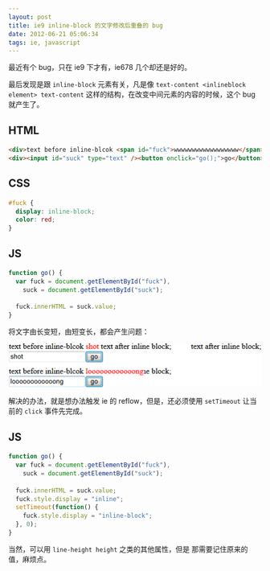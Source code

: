```yaml
---
layout: post
title: ie9 inline-block 的文字修改后重叠的 bug
date: 2012-06-21 05:06:34
tags: ie, javascript
---
```


最近有个 bug，只在 ie9 下才有，ie678 几个却还是好的。

最后发现是跟 `inline-block` 元素有关，凡是像 `text-content <inlineblock element> text-content` 这样的结构，在改变中间元素的内容的时候，这个 bug 就产生了。

## HTML

```html
<div>text before inline-blcok <span id="fuck">wwwwwwwwwwwwwwwwww</span> text after inline block;</div>
<div><input id="suck" type="text" /><button onclick="go();">go</button></div>
```

## CSS

```css
#fuck {
  display: inline-block;
  color: red;
}
```

## JS

```js
function go() {
  var fuck = document.getElementById("fuck"),
    suck = document.getElementById("suck");

  fuck.innerHTML = suck.value;
}
```

将文字由长变短，由短变长，都会产生问题：

![](/images/posts/ie9_display_inlineblcok_layout_issue.png)

解决的办法，就是想办法触发 ie 的 reflow，但是，还必须使用 `setTimeout` 让当前的 `click` 事件先完成。

## JS

```js
function go() {
  var fuck = document.getElementById("fuck"),
    suck = document.getElementById("suck");

  fuck.innerHTML = suck.value;
  fuck.style.display = "inline";
  setTimeout(function() {
    fuck.style.display = "inline-block";
  }, 0);
}
```

当然，可以用 `line-height height` 之类的其他属性，但是 那需要记住原来的值，麻烦点。